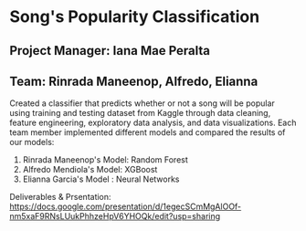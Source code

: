 # Song's Popularity Classification
## Project Manager: Iana Mae Peralta
## Team: Rinrada Maneenop, Alfredo, Elianna
Created a classifier that predicts whether or not a song will be popular using training and testing dataset from Kaggle through data cleaning, feature engineering, exploratory data analysis, and data visualizations.
Each team member implemented different models and compared the results of our models:
  1. Rinrada Maneenop's Model: Random Forest
  2. Alfredo Mendiola's Model: XGBoost
  3. Elianna Garcia's Model : Neural Networks

Deliverables & Prsentation: https://docs.google.com/presentation/d/1egecSCmMgAlOOf-nm5xaF9RNsLUukPhhzeHpV6YHOQk/edit?usp=sharing

